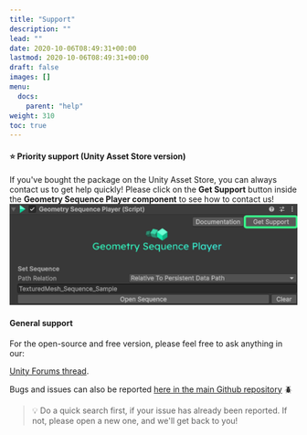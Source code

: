 ```yaml
---
title: "Support"
description: ""
lead: ""
date: 2020-10-06T08:49:31+00:00
lastmod: 2020-10-06T08:49:31+00:00
draft: false
images: []
menu:
  docs:
    parent: "help"
weight: 310
toc: true
---
```


#### ⭐ Priority support (Unity Asset Store version)

If you've bought the package on the Unity Asset Store, you can always contact us to get help quickly! Please click on the **Get Support** button inside the **Geometry Sequence Player component** to see how to contact us! ![Support](support.png)

#### General support

For the open-source and free version, please feel free to ask anything in our:

[Unity Forums thread](https://forum.unity.com/threads/released-geometry-sequence-streaming.1453765/).

Bugs and issues can also be reported [here in the main Github repository](https://github.com/BuildingVolumes/Unity_Geometry_Sequence_Player/issues) 🪲

>💡 Do a quick search first, if your issue has already been reported. If not, please open a new one, and we'll get back to you!
